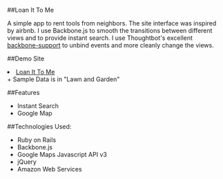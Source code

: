 ##Loan It To Me

A simple app to rent tools from neighbors. The site interface was inspired by airbnb. I use Backbone.js to smooth the transitions between different views and to provide instant search. I use Thoughtbot's excellent [backbone-support](https://github.com/thoughtbot/backbone-support) to unbind events and more cleanly change the views.


##Demo Site
<li><a href="http://www.loanittome.net/" target="_blank">Loan It To Me</a></li>
+ Sample Data is in "Lawn and Garden"

##Features
+ Instant Search
+ Google Map


##Technologies Used:
+ Ruby on Rails
+ Backbone.js
+ Google Maps Javascript API v3
+ jQuery
+ Amazon Web Services

